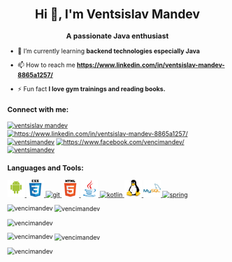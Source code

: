<h1 align="center">Hi 👋, I'm Ventsislav Mandev</h1>
<h3 align="center">A passionate Java enthusiast</h3>

- 🌱 I’m currently learning **backend technologies especially Java**

- 📫 How to reach me **https://www.linkedin.com/in/ventsislav-mandev-8865a1257/**

- ⚡ Fun fact **I love gym trainings and reading books.**

<h3 align="left">Connect with me:</h3>
<p align="left">
<a href="https://dev.to/ventsislav mandev" target="blank"><img align="center" src="https://raw.githubusercontent.com/rahuldkjain/github-profile-readme-generator/master/src/images/icons/Social/devto.svg" alt="ventsislav mandev" height="30" width="40" /></a>
<a href="https://linkedin.com/in/https://www.linkedin.com/in/ventsislav-mandev-8865a1257/" target="blank"><img align="center" src="https://raw.githubusercontent.com/rahuldkjain/github-profile-readme-generator/master/src/images/icons/Social/linked-in-alt.svg" alt="https://www.linkedin.com/in/ventsislav-mandev-8865a1257/" height="30" width="40" /></a>
<a href="https://stackoverflow.com/users/ventsimandev" target="blank"><img align="center" src="https://raw.githubusercontent.com/rahuldkjain/github-profile-readme-generator/master/src/images/icons/Social/stack-overflow.svg" alt="ventsimandev" height="30" width="40" /></a>
<a href="https://fb.com/https://www.facebook.com/vencimandev/" target="blank"><img align="center" src="https://raw.githubusercontent.com/rahuldkjain/github-profile-readme-generator/master/src/images/icons/Social/facebook.svg" alt="https://www.facebook.com/vencimandev/" height="30" width="40" /></a>
<a href="https://instagram.com/ventsimandev" target="blank"><img align="center" src="https://raw.githubusercontent.com/rahuldkjain/github-profile-readme-generator/master/src/images/icons/Social/instagram.svg" alt="ventsimandev" height="30" width="40" /></a>
</p>

<h3 align="left">Languages and Tools:</h3>
<p align="left"> <a href="https://developer.android.com" target="_blank" rel="noreferrer"> <img src="https://raw.githubusercontent.com/devicons/devicon/master/icons/android/android-original-wordmark.svg" alt="android" width="40" height="40"/> </a> <a href="https://www.w3schools.com/css/" target="_blank" rel="noreferrer"> <img src="https://raw.githubusercontent.com/devicons/devicon/master/icons/css3/css3-original-wordmark.svg" alt="css3" width="40" height="40"/> </a> <a href="https://git-scm.com/" target="_blank" rel="noreferrer"> <img src="https://www.vectorlogo.zone/logos/git-scm/git-scm-icon.svg" alt="git" width="40" height="40"/> </a> <a href="https://www.w3.org/html/" target="_blank" rel="noreferrer"> <img src="https://raw.githubusercontent.com/devicons/devicon/master/icons/html5/html5-original-wordmark.svg" alt="html5" width="40" height="40"/> </a> <a href="https://www.java.com" target="_blank" rel="noreferrer"> <img src="https://raw.githubusercontent.com/devicons/devicon/master/icons/java/java-original.svg" alt="java" width="40" height="40"/> </a> <a href="https://kotlinlang.org" target="_blank" rel="noreferrer"> <img src="https://www.vectorlogo.zone/logos/kotlinlang/kotlinlang-icon.svg" alt="kotlin" width="40" height="40"/> </a> <a href="https://www.linux.org/" target="_blank" rel="noreferrer"> <img src="https://raw.githubusercontent.com/devicons/devicon/master/icons/linux/linux-original.svg" alt="linux" width="40" height="40"/> </a> <a href="https://www.mysql.com/" target="_blank" rel="noreferrer"> <img src="https://raw.githubusercontent.com/devicons/devicon/master/icons/mysql/mysql-original-wordmark.svg" alt="mysql" width="40" height="40"/> </a> <a href="https://spring.io/" target="_blank" rel="noreferrer"> <img src="https://www.vectorlogo.zone/logos/springio/springio-icon.svg" alt="spring" width="40" height="40"/> </a> </p>

<p><img align="left" src="https://github-readme-stats.vercel.app/api/top-langs?username=vencimandev&show_icons=true&locale=en&layout=compact" alt="vencimandev" /></p>

<p>&nbsp;<img align="center" src="https://github-readme-stats.vercel.app/api?username=vencimandev&show_icons=true&locale=en" alt="vencimandev" /></p>

<p><img align="center" src="https://github-readme-streak-stats.herokuapp.com/?user=vencimandev&" alt="vencimandev" /></p>

<p><img align="left" src="https://github-readme-stats.vercel.app/api/top-langs?username=vencimandev&show_icons=true&locale=en&layout=compact" alt="vencimandev" /></p>

<p>&nbsp;<img align="center" src="https://github-readme-stats.vercel.app/api?username=vencimandev&show_icons=true&locale=en" alt="vencimandev" /></p>

<p><img align="center" src="https://github-readme-streak-stats.herokuapp.com/?user=vencimandev&" alt="vencimandev" /></p>
